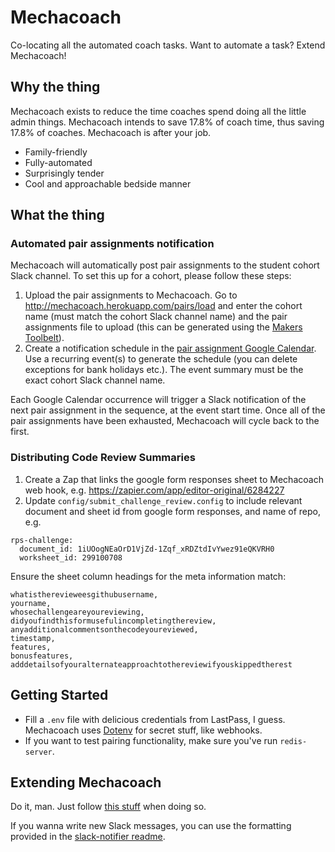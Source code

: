 # Mechacoach

Co-locating all the automated coach tasks. Want to automate a task? Extend Mechacoach!

## Why the thing

Mechacoach exists to reduce the time coaches spend doing all the little admin things. Mechacoach intends to save 17.8% of coach time, thus saving 17.8% of coaches. Mechacoach is after your job.

- Family-friendly
- Fully-automated
- Surprisingly tender
- Cool and approachable bedside manner

## What the thing

### Automated pair assignments notification

Mechacoach will automatically post pair assignments to the student cohort Slack channel.  To set this up for a cohort, please follow these steps:

1. Upload the pair assignments to Mechacoach.  Go to http://mechacoach.herokuapp.com/pairs/load and enter the cohort name (must match the cohort Slack channel name) and the pair assignments file to upload (this can be generated using the [Makers Toolbelt](https://github.com/makersacademy/toolbelt)).
2. Create a notification schedule in the [pair assignment Google Calendar](https://www.google.com/calendar/embed?src=makersacademy.com_evddbhj972183cdquke82v10o0%40group.calendar.google.com&ctz=Europe/London).  Use a recurring event(s) to generate the schedule (you can delete exceptions for bank holidays etc.).  The event summary must be the exact cohort Slack channel name.

Each Google Calendar occurrence will trigger a Slack notification of the next pair assignment in the sequence, at the event start time.  Once all of the pair assignments have been exhausted, Mechacoach will cycle back to the first.

### Distributing Code Review Summaries

1. Create a Zap that links the google form responses sheet to Mechacoach web hook, e.g. https://zapier.com/app/editor-original/6284227
2. Update `config/submit_challenge_review.config` to include relevant document and sheet id from google form responses, and name of repo, e.g.

```
rps-challenge:
  document_id: 1iUOogNEaOrD1VjZd-1Zqf_xRDZtdIvYwez91eQKVRH0
  worksheet_id: 299100708
```

Ensure the sheet column headings for the meta information match:
```
whatistherevieweesgithubusername,
yourname,
whosechallengeareyoureviewing,
didyoufindthisformusefulincompletingthereview,
anyadditionalcommentsonthecodeyoureviewed,
timestamp,
features,
bonusfeatures,
adddetailsofyouralternateapproachtothereviewifyouskippedtherest
```

## Getting Started

- Fill a `.env` file with delicious credentials from LastPass, I guess. Mechacoach uses [Dotenv](https://github.com/bkeepers/dotenv) for secret stuff, like webhooks.
- If you want to test pairing functionality, make sure you've run `redis-server`.

## Extending Mechacoach

Do it, man. Just follow [this stuff](contributing.md) when doing so.

If you wanna write new Slack messages, you can use the formatting provided in the [slack-notifier readme](https://github.com/stevenosloan/slack-notifier).
